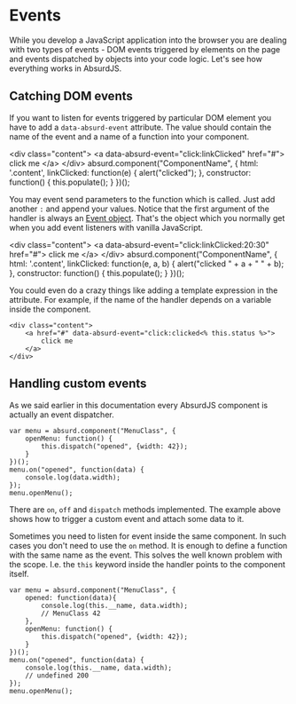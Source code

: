 # Events

<social>

While you develop a JavaScript application into the browser you are dealing with two types of events - DOM events triggered by elements on the page and events dispatched by objects into your code logic. Let's see how everything works in AbsurdJS.

## Catching DOM events

If you want to listen for events triggered by particular DOM element you have to add a `data-absurd-event` attribute. The value should contain the name of the event and a name of a function into your component.

<example>
<html>
&lt;div class="content">
&lt;a data-absurd-event="click:linkClicked" href="#">
	click me
&lt;/a>
&lt;/div>
</html>
<js>
absurd.component("ComponentName", {
    html: '.content',
    linkClicked: function(e) {
        alert("clicked");
    },
    constructor: function() {
        this.populate();
    }
})();
</js>
</example>

<small class="jsbin"><i class="fa fa-code"></i> [](http://jsbin.com/hajos/1/edit)</small>

You may event send parameters to the function which is called. Just add another `:` and append your values. Notice that the first argument of the handler is always an [Event object](https://developer.mozilla.org/en-US/docs/Web/API/Event). That's the object which you normally get when you add event listeners with vanilla JavaScript.

<example>
<html>
&lt;div class="content">
&lt;a data-absurd-event="click:linkClicked:20:30" href="#">
	click me
&lt;/a>
&lt;/div>
</html>
<js>
absurd.component("ComponentName", {
    html: '.content',
    linkClicked: function(e, a, b) {
        alert("clicked " + a + " " + b);
    },
    constructor: function() {
        this.populate();
    }
})();
</js>
</example>

You could even do a crazy things like adding a template expression in the attribute. For example, if the name of the handler depends on a variable inside the component.

	<div class="content">
	    <a href="#" data-absurd-event="click:clicked<% this.status %>">
	    	click me
	    </a>
	</div>

## Handling custom events

As we said earlier in this documentation every AbsurdJS component is actually an event dispatcher.

	var menu = absurd.component("MenuClass", {
	    openMenu: function() {
	        this.dispatch("opened", {width: 42});
	    }
	})();
	menu.on("opened", function(data) {
	    console.log(data.width);
	});
	menu.openMenu();

There are `on`, `off` and `dispatch` methods implemented. The example above shows how to trigger a custom event and attach some data to it.

Sometimes you need to listen for event inside the same component. In such cases you don't need to use the `on` method. It is enough to define a function with the same name as the event. This solves the well known problem with the scope. I.e. the `this` keyword inside the handler points to the component itself.

	var menu = absurd.component("MenuClass", {
	    opened: function(data){
	        console.log(this.__name, data.width);
	        // MenuClass 42
	    },
	    openMenu: function() {
	        this.dispatch("opened", {width: 42});
	    }
	})();
	menu.on("opened", function(data) {
	    console.log(this.__name, data.width);
	    // undefined 200
	});
	menu.openMenu(); 